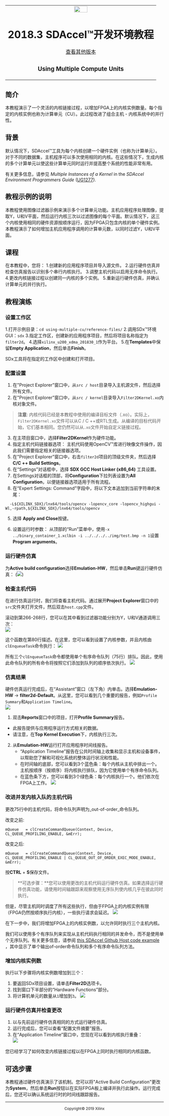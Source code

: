 <table>
 <tr>
   <td align="center"><img src="https://www.xilinx.com/content/dam/xilinx/imgs/press/media-kits/corporate/xilinx-logo.png" width="30%"/><h1>2018.3 SDAccel™开发环境教程</h1>
   <a href="https://github.com/Xilinx/SDAccel-Tutorials/branches/all">查看其他版本</a>
   </td>
 </tr>
 <tr>
 <td align="center"><h3>Using Multiple Compute Units</h3>
 </td>
 </tr>
</table>

## 简介

本教程演示了一个灵活的内核链接过程，以增加FPGA上的内核实例数量。每个指定的内核实例也称为计算单元（CU）。此过程改进了组合主机 - 内核系统中的并行性。

## 背景

默认情况下，SDAccel™工具为每个内核创建一个硬件实例（也称为计算单元）。对于不同的数据集，主机程序可以多次使用相同的内核。在这些情况下，生成内核的多个计算单元以使这些计算单元同时运行并提高整个系统的性能非常有用。  

有关更多信息，请参见 _Multiple Instances of a Kernel_ in the _SDAccel Environment Programmers Guide_ ([UG1277](https://www.xilinx.com/support/documentation/sw_manuals/xilinx2018_3/ug1277-sdaccel-programmers-guide.pdf)).

<!-- We should provide some prerequisites for this tutorial, as well as some directions for accessing the lab materials either through cloning the repository or downloading a zip file from xilinx.com.-->

## 教程示例的说明

本教程使用图像过滤器示例来演示多个计算单元功能。主机应用程序处理图像，提取Y，U和V平面，然后运行内核三次以过滤图像的每个平面。默认情况下，这三个内核使用相同的硬件资源按顺序运行，因为FPGA只包含内核的单个硬件实例。本教程演示了如何增加主机应用程序调用的计算单元数，以同时过滤Y，U和V平面。

## 课程

在本教程中，您将：
1.创建新的应用程序项目并导入源文件。
2.运行硬件仿真并检查仿真报告以识别多个串行内核执行。
3.调整主机代码以启用无序命令执行。
4.更改内核链接过程以创建同一内核的多个实例。
5.重新运行硬件仿真，并确认计算单元的并行执行。 

## 教程演练

### 设置工作区

1.打开示例目录：`cd using-multiple-cu/reference-files/`
2.调用SDx™环境GUI：`sdx`
3.指定工作区，创建新的应用程序项目，然后将项目名称指定为`filter2d`。
4.选择`xilinx_u200_xdma_201830_1`作为平台。
5.在**Templates**中保留**Empty Application**，然后单击**Finish**。

SDx工具将在指定的工作区中创建和打开项目。

### 配置设置

1. 在"Project Explorer"窗口中，从`src / host`目录导入主机源文件，然后选择所有文件。
2. 在"Project Explorer"窗口中，从`src / kernel`目录导入`Filter2DKernel.xo`内核对象文件。
>**注意**: 内核代码已经是本教程中使用的编译目标文件（.xo）。实际上，`Filter2DKernel.xo`文件可以从C / C ++或RTL生成。从编译的目标代码开始，它们基本相同。您仍然可以从`.xo`文件开始自定义链接过程。
3. 在主项目窗口中，选择**Filter2DKernel**作为硬件功能。
4. 指定主机代码链接器选项： 
主机代码使用OpenCV™库进行映像文件操作，因此我们需要指定相关的链接器选项。
  1. 在"Project Explorer"窗口中，右击`filter2d`项目的顶级文件夹，然后选择**C/C ++ Build Settings**。
  2. 在“Settings”对话框中，选择 **SDX GCC Host Linker (x86_64)** 工具设置。
  3. 在Settings对话框的顶部，将**Configuration**下拉列表设置为**All Configuration**，以便链接器选项适用于所有流程。
  4. 在“Expert Settings: Command”字段中，将以下文本追加到当前字符串的末尾： 
```
  -L${XILINX_SDX}/lnx64/tools/opencv -lopencv_core -lopencv_highgui -Wl,-rpath,${XILINX_SDX}/lnx64/tools/opencv
```  
  5. 选择 **Apply and Close**按键。  

6. 设置运行时参数： 
从顶部的“Run”菜单中，使用`-x ../binary_container_1.xclbin -i ../../../../img/test.bmp -n 1`设置 **Program arguments**。

### 运行硬件仿真

为**Active build configuration**选择**Emulation-HW**，然后单击**Run**键运行硬件仿真： (![](./images/RunButton.PNG))

### 检查主机代码

在进行仿真运行时，我们将查看主机代码。通过展开**Project Explorer**窗口中的`src`文件夹打开文件，然后双击`host.cpp`文件。

滚动到第266-268行，您可以在其中看到过滤器功能分别为Y，U和V通道调用三次：  
![](./images/host_file1.png)

这个函数在第80行描述。在这里，您可以看到设置了内核参数，并且内核由`clEnqueueTask`命令执行：
![](./images/host_file2.png)

所有三个`clEnqueueTask`命令都使用单个有序命令队列（75行）排队。因此，使用此命令队列的所有命令将按照它们添加到队列的顺序依次执行。
![](./images/Command_queue.JPG)

### 仿真结果

硬件仿真运行完成后，在“Assistant”窗口（左下角）内单击。选择**Emulation-HW** -> **filter2d-Default**。从这里，您可以看到几个重要的报告，例如`Profile Summary`和`Application Timeline`。  
![](./images/assistant_2.JPG)

1. 双击**Reports**窗口中的项目，打开**Profile Summary**报告。 
  * 此报告提供与应用程序运行方式相关的数据。
  * 请注意，在**Top Kernel Execution**下，内核执行三次。

2. 从**Emulation-HW**运行打开应用程序时间线报告。
   * “Application Timeline”报告在公共时间轴上收集和显示主机和设备事件，以帮助您了解和可视化系统的整体运行状况和性能。
   * 在时间轴的底部，您可以看到3个蓝色条：每个内核从主机中排出一个。主机按顺序（按顺序）将内核执行排队，因为它使用单个有序命令队列。
   * 在蓝色条下方，您可以看到3个绿色条：每个内核执行一个。他们依次在FPGA上工作。 
   ![](./images/serial_kernel_enqueue.JPG)


### 改进并发内核入队的主机代码

更改75行中的主机代码，将命令队列声明为_out-of-order_命令队列。

改变之前:
```
mQueue   = clCreateCommandQueue(Context, Device, CL_QUEUE_PROFILING_ENABLE, &mErr);
```

改变之后:
```
mQueue   = clCreateCommandQueue(Context, Device, CL_QUEUE_PROFILING_ENABLE | CL_QUEUE_OUT_OF_ORDER_EXEC_MODE_ENABLE, &mErr);
```
按**CTRL** + **S**保存文件。  
>**可选步骤：**您可以使用更改的主机代码运行硬件仿真。如果选择运行硬件仿真功能，请使用时间轴跟踪来观察使用无序队列使内核几乎在彼此同时执行。

但是，尽管主机同时调度了所有这些执行，但由于FPGA上的内核实例有限（FPGA仍然按顺序执行内核），一些执行请求会延迟。
![](./images/sequential_kernels_2.JPG)

在下一步中，我们将增加FPGA上的内核实例数，以允许同时执行三个主机内核。

我们可以使用多个有序队列来实现从主机代码执行相同的并发命令，而不是使用单个无序队列。有关更多信息，请参阅 [this SDAccel Github Host code example](https://github.com/Xilinx/SDAccel_Examples/blob/master/getting_started/host/concurrent_kernel_execution_ocl/src/host.cpp) ，其中显示了单个输出of-order命令队列和多个有序命令队列方法。

### 增加内核实例数

执行以下步骤将内核实例数增加到三个：
1. 要返回SDx项目设置，请单击**Filter2D**选项卡。
2. 找到窗口下半部分的“Hardware Functions”部分。
3. 将计算机单元的数量从`1`增加到`3`。 
![](./images/SetNumComputeUnits_2.PNG)

### 运行硬件仿真并检查更改

1. 以与先前运行硬件仿真相同的方式运行硬件仿真。
2. 运行完成后，您可以查看“配置文件摘要”报告。
3. 在“Application Timeline”窗口中，您现在可以看到内核执行重叠：  
![](./images/overlapping_kernels_2.JPG)

您已经学习了如何改变内核链接过程以在FPGA上同时执行相同的内核函数。

## 可选步骤

本教程通过硬件仿真演示了该机制。您可以将"Active Build Configuration"更改为**System**，然后单击**Run**按钮以在实际FPGA板上编译并执行此操作。运行完成后，您还可以确认系统运行时的时间线跟踪报告。

<hr/>
<p align="center"><sup>Copyright&copy; 2019 Xilinx</sup></p>

